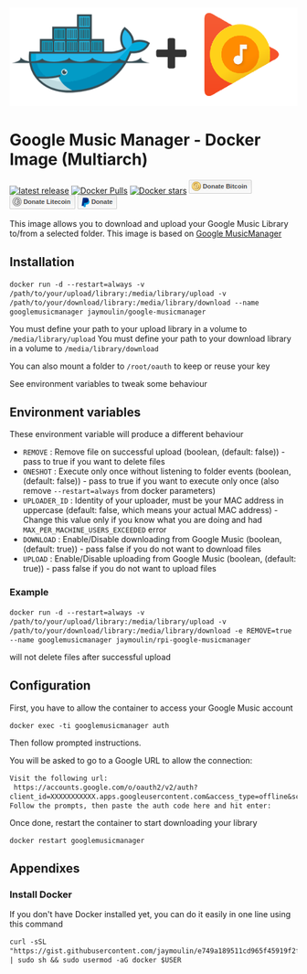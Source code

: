 ![logo](logo.png)

Google Music Manager - Docker Image (Multiarch)
===============================================

[![latest release](https://img.shields.io/github/release/jaymoulin/docker-google-musicmanager.svg "latest release")](http://github.com/jaymoulin/docker-google-musicmanager/releases)
[![Docker Pulls](https://img.shields.io/docker/pulls/jaymoulin/google-musicmanager.svg)](https://hub.docker.com/r/jaymoulin/google-musicmanager/)
[![Docker stars](https://img.shields.io/docker/stars/jaymoulin/google-musicmanager.svg)](https://hub.docker.com/r/jaymoulin/google-musicmanager/)
[![Bitcoin donation](https://github.com/jaymoulin/jaymoulin.github.io/raw/master/btc.png "Bitcoin donation")](https://m.freewallet.org/id/374ad82e/btc)
[![Litecoin donation](https://github.com/jaymoulin/jaymoulin.github.io/raw/master/ltc.png "Litecoin donation")](https://m.freewallet.org/id/374ad82e/ltc)
[![PayPal donation](https://github.com/jaymoulin/jaymoulin.github.io/raw/master/ppl.png "PayPal donation")](https://www.paypal.me/jaymoulin)

This image allows you to download and upload your Google Music Library to/from a selected folder.
This image is based on [Google MusicManager](https://github.com/jaymoulin/google-music-manager)

Installation
---

```
docker run -d --restart=always -v /path/to/your/upload/library:/media/library/upload -v /path/to/your/download/library:/media/library/download --name googlemusicmanager jaymoulin/google-musicmanager
```

You must define your path to your upload library in a volume to `/media/library/upload`
You must define your path to your download library in a volume to `/media/library/download`

You can also mount a folder to `/root/oauth` to keep or reuse your key

See environment variables to tweak some behaviour

Environment variables
---------------------

These environment variable will produce a different behaviour

* `REMOVE` : Remove file on successful upload (boolean, (default: false)) - pass to true if you want to delete files
* `ONESHOT` : Execute only once without listening to folder events (boolean, (default: false)) - pass to true if you want to execute only once (also remove `--restart=always` from docker parameters)  
* `UPLOADER_ID` : Identity of your uploader, must be your MAC address in uppercase 
    (default: false, which means your actual MAC address) - Change this value only if you know what you are doing and had `MAX_PER_MACHINE_USERS_EXCEEDED` error
* `DOWNLOAD` : Enable/Disable downloading from Google Music (boolean, (default: true)) - pass false if you do not want to download files
* `UPLOAD` : Enable/Disable uploading from Google Music (boolean, (default: true)) - pass false if you do not want to upload files


### Example

```
docker run -d --restart=always -v /path/to/your/upload/library:/media/library/upload -v /path/to/your/download/library:/media/library/download -e REMOVE=true --name googlemusicmanager jaymoulin/rpi-google-musicmanager
```

will not delete files after successful upload

Configuration
---
First, you have to allow the container to access your Google Music account
```
docker exec -ti googlemusicmanager auth
```
Then follow prompted instructions.

You will be asked to go to a Google URL to allow the connection:

```
Visit the following url:
 https://accounts.google.com/o/oauth2/v2/auth?client_id=XXXXXXXXXXX.apps.googleusercontent.com&access_type=offline&scope=https%3A%2F%2Fwww.googleapis.com%2Fauth%2Fmusicmanager&response_type=code&redirect_uri=urn%3Aietf%3Awg%3Aoauth%3A2.0%3Aoob
Follow the prompts, then paste the auth code here and hit enter:
```

Once done, restart the container to start downloading your library
```
docker restart googlemusicmanager
```

Appendixes
---

### Install Docker

If you don't have Docker installed yet, you can do it easily in one line using this command
 
```
curl -sSL "https://gist.githubusercontent.com/jaymoulin/e749a189511cd965f45919f2f99e45f3/raw/0e650b38fde684c4ac534b254099d6d5543375f1/ARM%2520(Raspberry%2520PI)%2520Docker%2520Install" | sudo sh && sudo usermod -aG docker $USER
```
